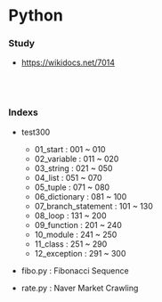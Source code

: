 # Python

### Study

* https://wikidocs.net/7014

<br><br>

### Indexs

* test300
  + 01_start : 001 ~ 010
  + 02_variable : 011 ~ 020
  + 03_string : 021 ~ 050
  + 04_list : 051 ~ 070
  + 05_tuple : 071 ~ 080
  + 06_dictionary : 081 ~ 100
  + 07_branch_statement : 101 ~ 130
  + 08_loop : 131 ~ 200
  + 09_function : 201 ~ 240
  + 10_module : 241 ~ 250
  + 11_class : 251 ~ 290
  + 12_exception : 291 ~ 300

* fibo.py : Fibonacci Sequence
* rate.py : Naver Market Crawling

  